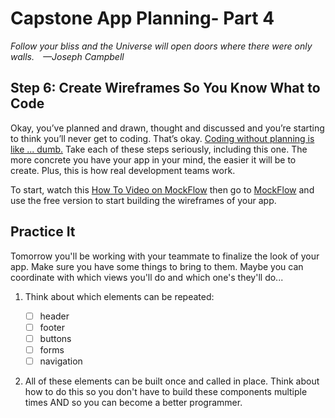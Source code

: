 # Capstone App Planning- Part 4

*Follow your bliss and the Universe will open doors where there were only walls. —Joseph Campbell*

## Step 6: Create Wireframes So You Know What to Code

Okay, you’ve planned and drawn, thought and discussed and you’re starting to think you’ll never get to coding. That’s okay. [Coding without planning is like ... dumb.](https://medium.com/edge-coders/the-mistakes-i-made-as-a-beginner-programmer-ac8b3e54c312) Take each of these steps seriously, including this one. The more concrete you have your app in your mind, the easier it will be to create. Plus, this is how real development teams work.

To start, watch this [How To Video on MockFlow](https://youtu.be/hC72nwGNF9U) then go to [MockFlow](https://www.mockflow.com/pricing/) and use the free version to start building the wireframes of your app.

## Practice It

Tomorrow you'll be working with your teammate to finalize the look of your app. Make sure you have some things to bring to them. Maybe you can coordinate with which views you'll do and which one's they'll do...

1. Think about which elements can be repeated:

    - [ ] header
    - [ ] footer
    - [ ] buttons
    - [ ] forms
    - [ ] navigation

2. All of these elements can be built once and called in place. Think about how to do this so you don't have to build these components multiple times AND so you can become a better programmer.
